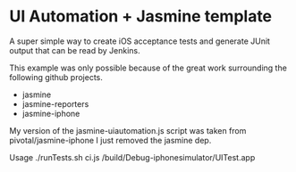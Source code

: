 UI Automation + Jasmine template
================================
A super simple way to create iOS acceptance tests and generate JUnit output that can be read by Jenkins.

This example was only possible because of the great work surrounding the following github projects.
- jasmine
- jasmine-reporters
- jasmine-iphone

My version of the jasmine-uiautomation.js script was taken from pivotal/jasmine-iphone I just removed the jasmine dep.

Usage
./runTests.sh ci.js <absolute path to app>/build/Debug-iphonesimulator/UITest.app
